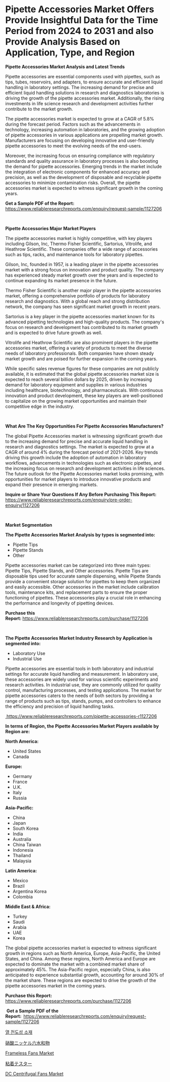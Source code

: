 <p><h1>Pipette Accessories Market Offers Provide Insightful Data for the Time Period from 2024 to 2031 and also Provide Analysis Based on Application, Type, and Region</h1></p><p><strong>Pipette Accessories Market Analysis and Latest Trends</strong></p>
<p><p>Pipette accessories are essential components used with pipettes, such as tips, tubes, reservoirs, and adapters, to ensure accurate and efficient liquid handling in laboratory settings. The increasing demand for precise and efficient liquid handling solutions in research and diagnostics laboratories is driving the growth of the pipette accessories market. Additionally, the rising investments in life science research and development activities further contribute to the market growth.</p><p>The pipette accessories market is expected to grow at a CAGR of 5.8% during the forecast period. Factors such as the advancements in technology, increasing automation in laboratories, and the growing adoption of pipette accessories in various applications are propelling market growth. Manufacturers are focusing on developing innovative and user-friendly pipette accessories to meet the evolving needs of the end-users.</p><p>Moreover, the increasing focus on ensuring compliance with regulatory standards and quality assurance in laboratory processes is also boosting the demand for pipette accessories. Emerging trends in the market include the integration of electronic components for enhanced accuracy and precision, as well as the development of disposable and recyclable pipette accessories to minimize contamination risks. Overall, the pipette accessories market is expected to witness significant growth in the coming years.</p></p>
<p><strong>Get a Sample PDF of the Report:&nbsp;</strong> <a href="https://www.reliableresearchreports.com/enquiry/request-sample/1127206">https://www.reliableresearchreports.com/enquiry/request-sample/1127206</a></p>
<p>&nbsp;</p>
<p><strong>Pipette Accessories Major Market Players</strong></p>
<p><p>The pipette accessories market is highly competitive, with key players including Gilson, Inc, Thermo Fisher Scientific, Sartorius, Vitrolife, and Heathrow Scientific. These companies offer a wide range of accessories such as tips, racks, and maintenance tools for laboratory pipettes.</p><p>Gilson, Inc, founded in 1957, is a leading player in the pipette accessories market with a strong focus on innovation and product quality. The company has experienced steady market growth over the years and is expected to continue expanding its market presence in the future.</p><p>Thermo Fisher Scientific is another major player in the pipette accessories market, offering a comprehensive portfolio of products for laboratory research and diagnostics. With a global reach and strong distribution network, the company has seen significant market growth in recent years.</p><p>Sartorius is a key player in the pipette accessories market known for its advanced pipetting technologies and high-quality products. The company's focus on research and development has contributed to its market growth and is expected to drive future growth as well.</p><p>Vitrolife and Heathrow Scientific are also prominent players in the pipette accessories market, offering a variety of products to meet the diverse needs of laboratory professionals. Both companies have shown steady market growth and are poised for further expansion in the coming years.</p><p>While specific sales revenue figures for these companies are not publicly available, it is estimated that the global pipette accessories market size is expected to reach several billion dollars by 2025, driven by increasing demand for laboratory equipment and supplies in various industries including healthcare, biotechnology, and pharmaceuticals. With continuous innovation and product development, these key players are well-positioned to capitalize on the growing market opportunities and maintain their competitive edge in the industry.</p></p>
<p>&nbsp;</p>
<p><strong>What Are The Key Opportunities For Pipette Accessories Manufacturers?</strong></p>
<p><p>The global Pipette Accessories market is witnessing significant growth due to the increasing demand for precise and accurate liquid handling in research and diagnostics settings. The market is expected to grow at a CAGR of around 4% during the forecast period of 2021-2026. Key trends driving this growth include the adoption of automation in laboratory workflows, advancements in technologies such as electronic pipettes, and the increasing focus on research and development activities in life sciences. The future outlook for the Pipette Accessories market looks promising, with opportunities for market players to introduce innovative products and expand their presence in emerging markets.</p></p>
<p><strong>Inquire or Share Your Questions If Any Before Purchasing This Report:</strong> <a href="https://www.reliableresearchreports.com/enquiry/pre-order-enquiry/1127206">https://www.reliableresearchreports.com/enquiry/pre-order-enquiry/1127206</a></p>
<p>&nbsp;</p>
<p><strong>Market Segmentation</strong></p>
<p><strong>The Pipette Accessories Market Analysis by types is segmented into:</strong></p>
<p><ul><li>Pipette Tips</li><li>Pipette Stands</li><li>Other</li></ul></p>
<p><p>Pipette accessories market can be categorized into three main types: Pipette Tips, Pipette Stands, and Other accessories. Pipette Tips are disposable tips used for accurate sample dispensing, while Pipette Stands provide a convenient storage solution for pipettes to keep them organized and easily accessible. Other accessories in the market include calibration tools, maintenance kits, and replacement parts to ensure the proper functioning of pipettes. These accessories play a crucial role in enhancing the performance and longevity of pipetting devices.</p></p>
<p><strong>Purchase this Report:&nbsp;</strong><a href="https://www.reliableresearchreports.com/purchase/1127206">https://www.reliableresearchreports.com/purchase/1127206</a></p>
<p>&nbsp;</p>
<p><strong>The Pipette Accessories Market Industry Research by Application is segmented into:</strong></p>
<p><ul><li>Laboratory Use</li><li>Industrial Use</li></ul></p>
<p><p>Pipette accessories are essential tools in both laboratory and industrial settings for accurate liquid handling and measurement. In laboratory use, these accessories are widely used for various scientific experiments and research activities. In industrial use, they are commonly utilized for quality control, manufacturing processes, and testing applications. The market for pipette accessories caters to the needs of both sectors by providing a range of products such as tips, stands, pumps, and controllers to enhance the efficiency and precision of liquid handling tasks.</p></p>
<p><a href="https://www.reliableresearchreports.com/pipette-accessories-r1127206">&nbsp;https://www.reliableresearchreports.com/pipette-accessories-r1127206</a></p>
<p><strong>In terms of Region, the Pipette Accessories Market Players available by Region are:</strong></p>
<p>
    <p> <strong> North America: </strong>
        <ul>
            <li>United States</li>
            <li>Canada</li>
        </ul>
        </p> 
    <p> <strong> Europe: </strong>
        <ul>
            <li>Germany</li>
            <li>France</li>
            <li>U.K.</li>
            <li>Italy</li>
            <li>Russia</li>
        </ul>
        </p> 
    <p> <strong> Asia-Pacific: </strong>
        <ul>
            <li>China</li>
            <li>Japan</li>
            <li>South Korea</li>
            <li>India</li>
            <li>Australia</li>
            <li>China Taiwan</li>
            <li>Indonesia</li>
            <li>Thailand</li>
            <li>Malaysia</li>
        </ul>
        </p> 
    <p> <strong> Latin America: </strong>
        <ul>
            <li>Mexico</li>
            <li>Brazil</li>
            <li>Argentina Korea</li>
            <li>Colombia</li>
        </ul>
        </p> 
    <p> <strong> Middle East & Africa: </strong>
        <ul>
            <li>Turkey</li>
            <li>Saudi</li>
            <li>Arabia</li>
            <li>UAE</li>
            <li>Korea</li>
        </ul>
    </p>
    </p>
<p><p>The global pipette accessories market is expected to witness significant growth in regions such as North America, Europe, Asia-Pacific, the United States, and China. Among these regions, North America and Europe are expected to dominate the market with a combined market share of approximately 45%. The Asia-Pacific region, especially China, is also anticipated to experience substantial growth, accounting for around 30% of the market share. These regions are expected to drive the growth of the pipette accessories market in the coming years.</p></p>
<p><strong>Purchase this Report: </strong><a href="https://www.reliableresearchreports.com/purchase/1127206">https://www.reliableresearchreports.com/purchase/1127206</a></p>
<p>&nbsp;<strong>Get a Sample PDF of the Report:&nbsp;&nbsp;</strong><a href="https://www.reliableresearchreports.com/enquiry/request-sample/1127206">https://www.reliableresearchreports.com/enquiry/request-sample/1127206</a></p>
<p><strong></strong></p>
<p><p><a href="https://github.com/wallacBahrtyinger567686/Market-Research-Report-List-1/blob/main/832398332575.md">열 전도성 소재</a></p><p><a href="https://medium.com/@barrycuda1974/%E3%83%8B%E3%83%83%E3%82%B1%E3%83%AB%E3%83%8B%E3%83%88%E3%83%AC%E3%83%BC%E3%83%88%E3%83%98%E3%82%AD%E3%82%B5%E3%83%8F%E3%82%A4%E3%83%89%E3%83%AC%E3%83%BC%E3%83%88%E5%B8%82%E5%A0%B4%E5%88%86%E6%9E%90%E3%81%A82024%E5%B9%B4%E3%81%8B%E3%82%892031%E5%B9%B4%E3%81%BE%E3%81%A7%E3%81%AE%E6%9C%9F%E9%96%93%E3%81%AE%E4%BA%88%E6%B8%AC%E3%82%B5%E3%82%A4%E3%82%BA-f93d8566857b">硝酸ニッケル六水和物</a></p><p><a href="https://github.com/CliffMedina6/Market-Research-Report-List-4/blob/main/frameless-fans-market.md">Frameless Fans Market</a></p><p><a href="https://medium.com/@desekay3566/%E6%8E%A5%E7%9D%80%E5%89%A4%E3%83%86%E3%82%B9%E3%82%BF%E3%83%BC%E5%B8%82%E5%A0%B4%E3%81%AE%E5%B1%95%E6%9C%9B-%E6%A5%AD%E7%95%8C%E6%A6%82%E8%A6%81%E3%81%A8%E4%BA%88%E6%B8%AC-2024%E5%B9%B4%E3%81%8B%E3%82%892031%E5%B9%B4-52c59908d608">粘着テスター</a></p><p><a href="https://github.com/Sinjinluong3e0awx2m195k76/Market-Research-Report-List-2/blob/main/dc-centrifugal-fans-market.md">DC Centrifugal Fans Market</a></p></p>